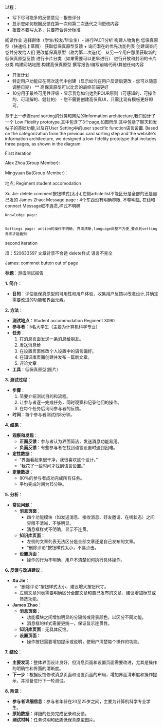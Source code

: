 过程：

- 写下尽可能多的反馈意见 - 报告评分
- 显示您如何根据反馈在第一次和第二次迭代之间更改内容
- 报告不要写太多，只要符合评分标准

阅读作业 选择群体（学生/校友/毕业生）- 进行PACT分析 构建人物角色 低保真原型（快速纸上草图） 获取低保真原型反馈 + 询问潜在的优先功能列表 创建调查问卷并分发给人们 更改低保真原型（称为第二次迭代） 从另一个用户那里获取新的低保真原型反馈 进行卡片分类（如果需要可以更早进行） 进行开放和封闭的卡片分类 构建网站地图 构建高保真原型 撰写报告/编写前端代码/其他任何内容

- 开发计划
- 特定用户功能应在两次迭代中创建（显示如何在用户反馈后更改 - 您可以随意调整日期） ** 高保真原型可以比您的最终前端更好
- 10分用于最终可用性评级 - 显示我您如何达到POUR原则（可感知的、可操作的、可理解的、健壮的） - 您不需要创建高保真UI，只需比现有模板更好即可。


基于上一步骤card sorting的分类和网站的Information architecture,我们设计了一个 Low Fidelity prototype,其中包含了3个page,如图所示,其中包括了聊天和发帖子的基础功能,以及在User Setting中的user specific function语言设置.
Based on the categorization from the previous card sorting step and the website's information architecture, we designed a low-fidelity prototype that includes three pages, as shown in the diagram:










First iteration

Alex Zhou(Group Member):

Mingyuan Ba(Group Member)：

地点: Regiment student accomodation

Xu Jie: 
	delete comment按钮样式(太小),左侧article list不能区分是全部的还是自己发的
James Zhao:
	Message page :  4个东西没有明确界限, 不够明显, 在线和connect
		Message框不连贯,样式不明确
		
	Knowledge page: 


	Settings page: action的操作不明确. 界面清晰,language调整不方便,要点到setting界面才能看到







second iteration

须：520633597
	文章背景不合适
	delete样式
	语言不完全

James:
	commnet button out of page



**标题**：游击测试报告

**1. 简介**：

- **目的**：评估低保真原型的可用性和用户体验，收集用户反馈以改进设计,并确定需要改进的功能和界面元素。

**2. 方法**：
- **测试地点**：Student accommodation Regiment 3090
- **参与者**：5名大学生（主要为计算机科学专业）
- **任务**：
    1. 在消息页面发送一条消息给朋友。
    2. 发送消息给
    3. 在设置页面修改个人设置中的语言偏好。
    4. 在知识库页面创建并发布一篇新文章。
    5. 评论文章
- **工具**：低保真原型(图片)

**3. 测试过程**：

- **步骤**：
    1. 简要介绍测试目的和流程。
    2. 让参与者逐一完成任务，同时观察和记录他们的操作。
    3. 在每个任务后询问参与者的反馈。
- **时间**：每个参与者测试约8分钟。

**4. 结果**：

- **观察和发现**：
    - **正面反馈**：参与者认为界面简洁，发送消息功能易用。
    - **负面反馈**：有些参与者在找到语言设置时遇到困难。
- **定性数据**：
    - “界面看起来很干净，我很喜欢这个设计。”
    - “我花了一些时间才找到语言设置。”
- **定量数据**：
    - 80%的参与者成功完成所有任务。
    - 平均完成时间为15分钟。

**5. 分析**：

- **常见问题**：
    - **消息页面**：
        - 四个功能模块（如发送消息、接收消息、好友邀请、在线状态）之间界限不清晰，不够明显。
        - 消息框样式不明确，显示不连贯。
    - **知识库页面**：
        - 左侧的文章列表无法区分是全部文章还是自己发布的文章。
        - “删除评论”按钮样式太小，不易点击。
    - **设置页面**：
        - 操作的行为不明确，用户不清楚如何执行具体操作。

**6. 反馈与改进建议**：

- **Xu Jie**：
    - “删除评论”按钮样式太小，建议增大按钮尺寸。
    - 左侧文章列表需要明确区分全部文章和自己发布的文章，建议增加标签或筛选功能。
- **James Zhao**：
    - **消息页面**：
        - 功能模块之间增加明显的分隔线或背景颜色，以区分不同功能。
        - 消息框的样式需要更统一，保证显示连贯性。
    - **知识库页面**：无具体反馈。
    - **设置页面**：
        - 操作按钮需要增加提示或说明，使用户清楚每个操作的功能。

**7. 结论**：

- **主要发现**：整体界面设计良好，但消息页面和设置页面需要改进，尤其是操作的明确性和界面的清晰度。
- **下一步**：根据反馈修改消息页面和设置页面的布局，增加界面清晰度和操作提示，并准备进行下一轮测试。

**8. 附录**：

- **参与者详细信息**：参与者年龄在20至25岁之间，主要为计算机科学专业学生。
- **原始数据**：详细的任务完成记录和反馈。
- **测试材料**：任务说明和纸质低保真原型图片。

